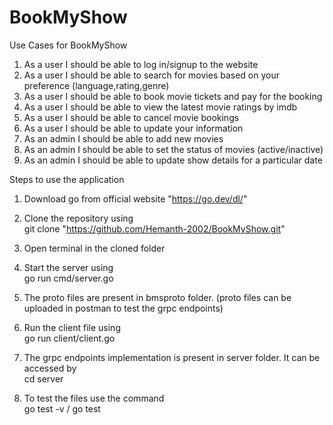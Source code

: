 # BookMyShow

Use Cases for BookMyShow

1. As a user I should be able to log in/signup to the website
2. As a user I should be able to search for movies based on your preference (language,rating,genre) 
3. As a user I should be able to book movie tickets and pay for the booking
4. As a user I should be able to view the latest movie ratings by imdb
5. As a user I should be able to cancel movie bookings
6. As a user I should be able to update your information
7. As an admin I should be able to add new movies
8. As an admin I should be able to set the status of movies (active/inactive)
9. As an admin I should be able to update show details for a particular date

Steps to use the application

1. Download go from official website "https://go.dev/dl/"

2. Clone the repository using <br />
    git clone "https://github.com/Hemanth-2002/BookMyShow.git"

3. Open terminal in the cloned folder 

4. Start the server using <br />
    go run cmd/server.go

5. The proto files are present in bmsproto folder. (proto files can be uploaded in postman to test the grpc endpoints)

6. Run the client file using <br />
    go run client/client.go

7. The grpc endpoints implementation is present in server folder. It can be accessed by <br />
    cd server

8. To test the files use the command <br />
    go test -v / go test
